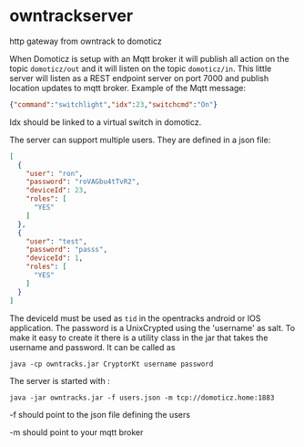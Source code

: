 # owntrackserver
http gateway from owntrack to domoticz

When Domoticz is setup with an Mqtt broker it will publish all action on the topic `domoticz/out`
and it will listen on the topic `domoticz/in`. This little server will listen as a REST endpoint server on port 7000
and publish location updates to mqtt broker.
Example of the Mqtt message:
```json
{"command":"switchlight","idx":23,"switchcmd":"On"}
```

Idx should be linked to a virtual switch in domoticz. 

The server can support multiple users. They are defined in a json file:
```json
[
  {
    "user": "ron",
    "password": "roVAGbu4tTvR2",
    "deviceId": 23,
    "roles": [
      "YES"
    ]
  },
  {
    "user": "test",
    "password": "passs",
    "deviceId": 1,
    "roles": [
      "YES"
    ]
  }
]
```
The deviceId must be used as `tid` in the opentracks android or IOS application.
The password is a UnixCrypted using the 'username' as salt. To make it easy to create it
there is a utility class in the jar that takes the username and password. It can be called as

```java -cp owntracks.jar CryptorKt username password```

The server is started with :

```java -jar owntracks.jar -f users.json -m tcp://domoticz.home:1883```

\-f should point to the json file defining the users

\-m should point to your mqtt broker

